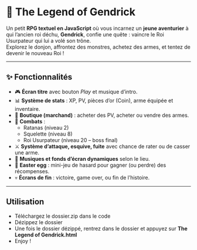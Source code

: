 
# 🏰 The Legend of Gendrick

Un petit **RPG textuel en JavaScript** où vous incarnez un **jeune aventurier** à qui l’ancien roi déchu, **Gendrick**, confie une quête : vaincre le Roi Usurpateur qui lui a volé son trône.  
Explorez le donjon, affrontez des monstres, achetez des armes, et tentez de devenir le nouveau Roi !

---

## ✨ Fonctionnalités

- 🎮 **Écran titre** avec bouton *Play* et musique d’intro.  
- 📊 **Système de stats** : XP, PV, pièces d’or (Coin), arme équipée et inventaire.  
- 🛒 **Boutique (marchand)** : acheter des PV, acheter ou vendre des armes.  
- 🐉 **Combats** :
  - Ratanas (niveau 2)  
  - Squelette (niveau 8)  
  - Roi Usurpateur (niveau 20 – boss final)  
- ⚔️ **Système d’attaque, esquive, fuite** avec chance de rater ou de casser une arme.  
- 🎵 **Musiques et fonds d’écran dynamiques** selon le lieu.  
- 🥚 **Easter egg** : mini-jeu de hasard pour gagner (ou perdre) des récompenses.  
- 💀 **Écrans de fin** : victoire, game over, ou fin de l’histoire.

---

## Utilisation 
- Téléchargez le dossier.zip dans le code
- Dézippez le dossier
- Une fois le dossier dézippé, rentrez dans le dossier et appuyez sur **The Legend of Gendrick.html**
- Enjoy !
